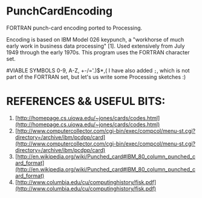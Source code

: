 PunchCardEncoding
=====

FORTRAN punch-card encoding ported to Processing.

Encoding is based on IBM Model 026 keypunch, a "workhorse of much early work in business data processing" [1]. Used extensively from July 1949 through the early 1970s. This program uses the FORTRAN character set.
 
#VIABLE SYMBOLS
    0-9, A-Z, +-/='.)$*,(
I have also added `;`, which is not part of the FORTRAN set, but let's us write some Processing sketches :)
 
# REFERENCES && USEFUL BITS:
1. [http://homepage.cs.uiowa.edu/~jones/cards/codes.html](http://homepage.cs.uiowa.edu/~jones/cards/codes.html)
2. [http://www.computercollector.com/cgi-bin/exec/compcol/menu-st.cgi?directory=/archive/ibm/pcdpp/card](http://www.computercollector.com/cgi-bin/exec/compcol/menu-st.cgi?directory=/archive/ibm/pcdpp/card)
3. [http://en.wikipedia.org/wiki/Punched_card#IBM_80_column_punched_card_format](http://en.wikipedia.org/wiki/Punched_card#IBM_80_column_punched_card_format)
4. [http://www.columbia.edu/cu/computinghistory/fisk.pdf](http://www.columbia.edu/cu/computinghistory/fisk.pdf)
